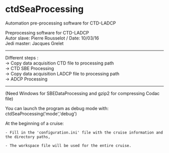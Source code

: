 # ctdSeaProcessing
Automation pre-processing software for CTD-LADCP

 Preprocessing software for CTD-LADCP                                     
 Autor slave: Pierre Rousselot / Date: 10/03/16                           
 Jedi master: Jacques Grelet  
 
-----------------------------------------------------------------------

 Different steps :                                                        
 -> Copy data acquisition CTD file to processing path                     
 -> CTD SBE Processing                      
 -> Copy data acquisition LADCP file to processing path                   
 -> ADCP Processing       

-----------------------------------------------------------------------
(Need Windows for SBEDataProcessing and gzip2 for compressing Codac file)   

You can launch the program as debug mode with: ctdSeaProcessing('mode','debug')


At the beginning of a cruise:

	- Fill in the 'configuration.ini' file with the cruise information and the directory paths,

	- The workspace file will be used for the entire cruise.
